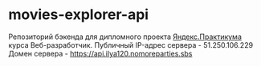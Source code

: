 # movies-explorer-api
Репозиторий бэкенда для дипломного проекта [Яндекс.Практикума](https://practicum.yandex.ru/) курса Веб-разработчик. 
Публичный IP-адрес сервера - 51.250.106.229 
Домен сервера - https://api.ilya120.nomoreparties.sbs